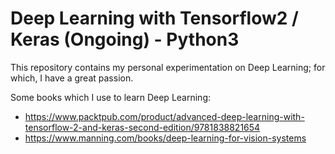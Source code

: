 # Deep Learning with Tensorflow2 / Keras (Ongoing) - Python3

This repository contains my personal experimentation on Deep Learning; for which, I have a great passion.

Some books which I use to learn Deep Learning:

- https://www.packtpub.com/product/advanced-deep-learning-with-tensorflow-2-and-keras-second-edition/9781838821654
- https://www.manning.com/books/deep-learning-for-vision-systems
    
